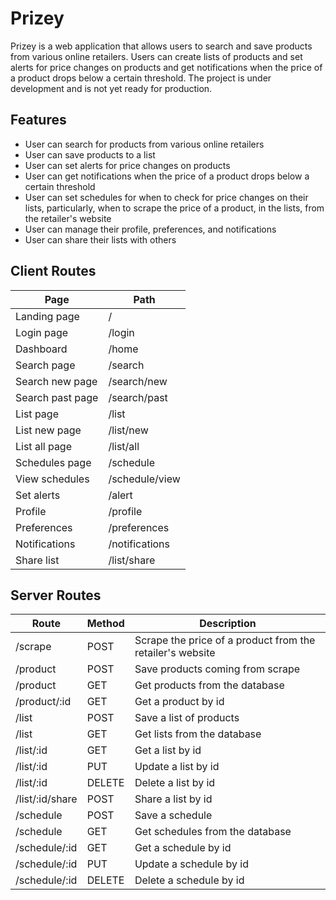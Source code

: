 # Prizey

Prizey is a web application that allows users to search and save products from various online retailers. Users can create lists of products and set alerts for price changes on products and get notifications when the price of a product drops below a certain threshold. The project is under development and is not yet ready for production.

## Features

- User can search for products from various online retailers
- User can save products to a list
- User can set alerts for price changes on products
- User can get notifications when the price of a product drops below a certain threshold
- User can set schedules for when to check for price changes on their lists, particularly, when to scrape the price of a product, in the lists, from the retailer's website
- User can manage their profile, preferences, and notifications
- User can share their lists with others

## Client Routes

| Page             | Path           |
| ---------------- | -------------- |
| Landing page     | /              |
| Login page       | /login         |
| Dashboard        | /home          |
| Search page      | /search        |
| Search new page  | /search/new    |
| Search past page | /search/past   |
| List page        | /list          |
| List new page    | /list/new      |
| List all page    | /list/all      |
| Schedules page   | /schedule      |
| View schedules   | /schedule/view |
| Set alerts       | /alert         |
| Profile          | /profile       |
| Preferences      | /preferences   |
| Notifications    | /notifications |
| Share list       | /list/share    |

## Server Routes

| Route           | Method | Description                                               |
| --------------- | ------ | --------------------------------------------------------- |
| /scrape         | POST   | Scrape the price of a product from the retailer's website |
| /product        | POST   | Save products coming from scrape                          |
| /product        | GET    | Get products from the database                            |
| /product/:id    | GET    | Get a product by id                                       |
| /list           | POST   | Save a list of products                                   |
| /list           | GET    | Get lists from the database                               |
| /list/:id       | GET    | Get a list by id                                          |
| /list/:id       | PUT    | Update a list by id                                       |
| /list/:id       | DELETE | Delete a list by id                                       |
| /list/:id/share | POST   | Share a list by id                                        |
| /schedule       | POST   | Save a schedule                                           |
| /schedule       | GET    | Get schedules from the database                           |
| /schedule/:id   | GET    | Get a schedule by id                                      |
| /schedule/:id   | PUT    | Update a schedule by id                                   |
| /schedule/:id   | DELETE | Delete a schedule by id                                   |
